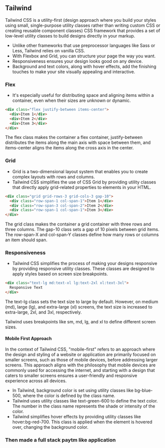 ## Tailwind

Tailwind CSS is a utility-first (design approach where you build your styles using small, single-purpose utility classes rather than writing custom CSS or creating reusable component classes) CSS framework that provides a set of low-level utility classes to build designs directly in your markup.
- Unlike other frameworks that use preprocessor languages like Sass or Less, Tailwind relies on vanilla CSS.
- With Flexbox and Grid, you can structure your page the way you want.
- Responsiveness ensures your design looks good on any device.
- Background and text colors, along with hover effects, add the finishing touches to make your site visually appealing and interactive.

### Flex
- It's especially useful for distributing space and aligning items within a container, even when their sizes are unknown or dynamic.

```html
<div class="flex justify-between items-center">
  <div>Item 1</div>
  <div>Item 2</div>
  <div>Item 3</div>
</div>
```

The flex class makes the container a flex container, justify-between distributes the items along the main axis with space between them, and items-center aligns the items along the cross axis in the center.


### Grid
- Grid is a two-dimensional layout system that enables you to create complex layouts with rows and columns.
- Tailwind CSS simplifies the use of CSS Grid by providing utility classes that directly apply grid-related properties to elements in your HTML.

```html
<div class="grid grid-rows-3 grid-cols-3 gap-10">
  <div class="row-span-1 col-span-1">Item 1</div>
  <div class="row-span-3 col-span-2">Item 2</div>
  <div class="row-span-1 col-span-1">Item 3</div>
</div>
```

The grid class makes the container a grid container with three rows and three columns. The gap-10 class sets a gap of 10 pixels between grid items. The row-span-X and col-span-Y classes define how many rows or columns an item should span.


### Responsiveness
- Tailwind CSS simplifies the process of making your designs responsive by providing responsive utility classes. These classes are designed to apply styles based on screen size breakpoints.

```html
<div class="text-lg md:text-xl lg:text-2xl xl:text-3xl">
  Responsive Text
</div>
```

The text-lg class sets the text size to large by default. However, on medium (md), large (lg), and extra-large (xl) screens, the text size is increased to extra-large, 2xl, and 3xl, respectively.

Tailwind uses breakpoints like sm, md, lg, and xl to define different screen sizes.

#### Mobile First Approach

In the context of Tailwind CSS, "mobile-first" refers to an approach where the design and styling of a website or application are primarily focused on smaller screens, such as those of mobile devices, before addressing larger screens. This approach aligns with the philosophy that mobile devices are commonly used for accessing the internet, and starting with a design that caters to smaller screens ensures a user-friendly and responsive experience across all devices.

- In Tailwind, background color is set using utility classes like bg-blue-500, where the color is defined by the class name.
- Tailwind uses utility classes like text-green-600 to define the text color. The number in the class name represents the shade or intensity of the color.
- Tailwind simplifies hover effects by providing utility classes like hover:bg-red-700. This class is applied when the element is hovered over, changing the background color.



### Then made a full stack paytm like application